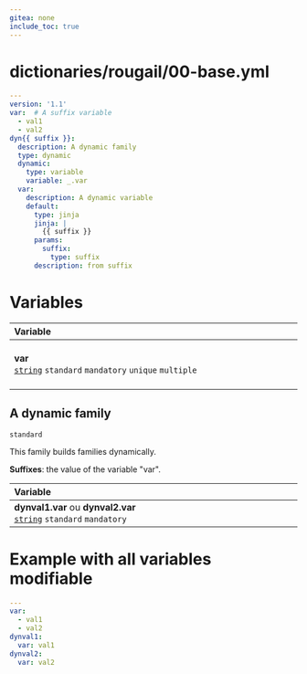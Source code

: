 ```yaml
---
gitea: none
include_toc: true
---
```

# dictionaries/rougail/00-base.yml

```yaml
---
version: '1.1'
var:  # A suffix variable
  - val1
  - val2
dyn{{ suffix }}:
  description: A dynamic family
  type: dynamic
  dynamic:
    type: variable
    variable: _.var
  var:
    description: A dynamic variable
    default:
      type: jinja
      jinja: |
        {{ suffix }}
      params:
        suffix:
          type: suffix
      description: from suffix
```
# Variables

| Variable&nbsp;&nbsp;&nbsp;&nbsp;&nbsp;&nbsp;&nbsp;&nbsp;&nbsp;&nbsp;&nbsp;&nbsp;&nbsp;&nbsp;&nbsp;&nbsp;&nbsp;&nbsp;&nbsp;&nbsp;&nbsp;&nbsp;&nbsp;&nbsp;&nbsp;&nbsp;&nbsp;&nbsp;&nbsp;&nbsp;&nbsp;&nbsp;&nbsp;&nbsp;&nbsp;&nbsp;&nbsp;&nbsp;&nbsp;&nbsp;&nbsp;&nbsp;&nbsp;&nbsp;&nbsp;&nbsp;&nbsp;&nbsp;&nbsp;&nbsp;&nbsp;&nbsp;&nbsp;&nbsp;&nbsp;&nbsp;&nbsp;&nbsp;&nbsp;&nbsp;&nbsp;&nbsp;&nbsp;&nbsp;&nbsp;&nbsp;&nbsp;&nbsp;&nbsp;&nbsp;&nbsp;&nbsp;&nbsp;&nbsp;&nbsp;&nbsp;&nbsp;&nbsp;&nbsp;&nbsp;&nbsp;&nbsp;&nbsp;&nbsp;&nbsp;&nbsp;&nbsp;&nbsp;&nbsp;&nbsp;&nbsp;&nbsp;&nbsp;&nbsp;&nbsp;&nbsp;&nbsp;&nbsp;   | Description&nbsp;&nbsp;&nbsp;&nbsp;&nbsp;&nbsp;&nbsp;&nbsp;&nbsp;&nbsp;&nbsp;&nbsp;&nbsp;&nbsp;&nbsp;&nbsp;&nbsp;&nbsp;&nbsp;&nbsp;&nbsp;&nbsp;&nbsp;&nbsp;&nbsp;&nbsp;&nbsp;&nbsp;&nbsp;&nbsp;&nbsp;&nbsp;&nbsp;&nbsp;&nbsp;&nbsp;&nbsp;&nbsp;&nbsp;&nbsp;&nbsp;&nbsp;&nbsp;&nbsp;&nbsp;&nbsp;&nbsp;&nbsp;&nbsp;&nbsp;&nbsp;&nbsp;&nbsp;&nbsp;&nbsp;&nbsp;&nbsp;&nbsp;&nbsp;&nbsp;&nbsp;&nbsp;&nbsp;&nbsp;&nbsp;&nbsp;&nbsp;&nbsp;&nbsp;&nbsp;&nbsp;&nbsp;&nbsp;&nbsp;&nbsp;&nbsp;&nbsp;&nbsp;&nbsp;&nbsp;&nbsp;&nbsp;&nbsp;&nbsp;&nbsp;&nbsp;&nbsp;&nbsp;&nbsp;&nbsp;&nbsp;&nbsp;&nbsp;&nbsp;&nbsp;   |
|------------------------------------------------------------------------------------------------------------------------------------------------------------------------------------------------------------------------------------------------------------------------------------------------------------------------------------------------------------------------------------------------------------------------------------------------------------------------------------------------------------------------------------------------------------------------------------------------------------------------|---------------------------------------------------------------------------------------------------------------------------------------------------------------------------------------------------------------------------------------------------------------------------------------------------------------------------------------------------------------------------------------------------------------------------------------------------------------------------------------------------------------------------------------------------------------------------------------------------------|
| **var**<br/>[`string`](https://rougail.readthedocs.io/en/latest/variable.html#variables-types) `standard` `mandatory` `unique` `multiple`                                                                                                                                                                                                                                                                                                                                                                                                                                                                              | A suffix variable.<br/>**Default**: <br/>- val1<br/>- val2                                                                                                                                                                                                                                                                                                                                                                                                                                                                                                                                              |

## A dynamic family

`standard`


This family builds families dynamically.

**Suffixes**: the value of the variable "var".

| Variable&nbsp;&nbsp;&nbsp;&nbsp;&nbsp;&nbsp;&nbsp;&nbsp;&nbsp;&nbsp;&nbsp;&nbsp;&nbsp;&nbsp;&nbsp;&nbsp;&nbsp;&nbsp;&nbsp;&nbsp;&nbsp;&nbsp;&nbsp;&nbsp;&nbsp;&nbsp;&nbsp;&nbsp;&nbsp;&nbsp;&nbsp;&nbsp;&nbsp;&nbsp;&nbsp;&nbsp;&nbsp;&nbsp;&nbsp;&nbsp;&nbsp;&nbsp;&nbsp;&nbsp;&nbsp;&nbsp;&nbsp;&nbsp;&nbsp;&nbsp;&nbsp;&nbsp;&nbsp;&nbsp;&nbsp;&nbsp;&nbsp;&nbsp;&nbsp;&nbsp;&nbsp;&nbsp;&nbsp;&nbsp;&nbsp;&nbsp;&nbsp;&nbsp;&nbsp;&nbsp;&nbsp;&nbsp;&nbsp;&nbsp;&nbsp;&nbsp;&nbsp;&nbsp;&nbsp;&nbsp;&nbsp;&nbsp;&nbsp;&nbsp;&nbsp;&nbsp;&nbsp;&nbsp;&nbsp;&nbsp;&nbsp;&nbsp;&nbsp;&nbsp;&nbsp;&nbsp;&nbsp;&nbsp;   | Description&nbsp;&nbsp;&nbsp;&nbsp;&nbsp;&nbsp;&nbsp;&nbsp;&nbsp;&nbsp;&nbsp;&nbsp;&nbsp;&nbsp;&nbsp;&nbsp;&nbsp;&nbsp;&nbsp;&nbsp;&nbsp;&nbsp;&nbsp;&nbsp;&nbsp;&nbsp;&nbsp;&nbsp;&nbsp;&nbsp;&nbsp;&nbsp;&nbsp;&nbsp;&nbsp;&nbsp;&nbsp;&nbsp;&nbsp;&nbsp;&nbsp;&nbsp;&nbsp;&nbsp;&nbsp;&nbsp;&nbsp;&nbsp;&nbsp;&nbsp;&nbsp;&nbsp;&nbsp;&nbsp;&nbsp;&nbsp;&nbsp;&nbsp;&nbsp;&nbsp;&nbsp;&nbsp;&nbsp;&nbsp;&nbsp;&nbsp;&nbsp;&nbsp;&nbsp;&nbsp;&nbsp;&nbsp;&nbsp;&nbsp;&nbsp;&nbsp;&nbsp;&nbsp;&nbsp;&nbsp;&nbsp;&nbsp;&nbsp;&nbsp;&nbsp;&nbsp;&nbsp;&nbsp;&nbsp;&nbsp;&nbsp;&nbsp;&nbsp;&nbsp;&nbsp;   |
|------------------------------------------------------------------------------------------------------------------------------------------------------------------------------------------------------------------------------------------------------------------------------------------------------------------------------------------------------------------------------------------------------------------------------------------------------------------------------------------------------------------------------------------------------------------------------------------------------------------------|---------------------------------------------------------------------------------------------------------------------------------------------------------------------------------------------------------------------------------------------------------------------------------------------------------------------------------------------------------------------------------------------------------------------------------------------------------------------------------------------------------------------------------------------------------------------------------------------------------|
| **dynval1.var** ou **dynval2.var**<br/>[`string`](https://rougail.readthedocs.io/en/latest/variable.html#variables-types) `standard` `mandatory`                                                                                                                                                                                                                                                                                                                                                                                                                                                                       | A dynamic variable.<br/>**Default**: from suffix.                                                                                                                                                                                                                                                                                                                                                                                                                                                                                                                                                       |


# Example with all variables modifiable

```yaml
---
var:
  - val1
  - val2
dynval1:
  var: val1
dynval2:
  var: val2
```
